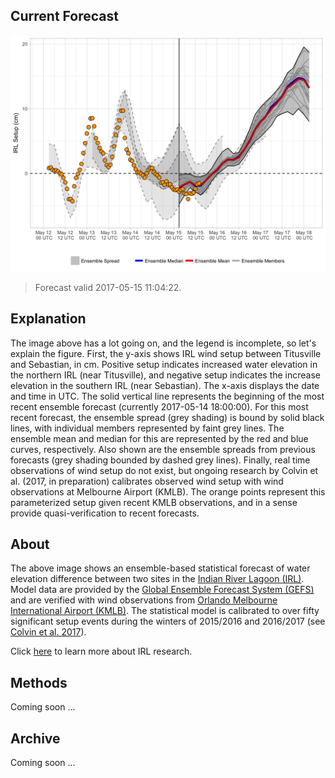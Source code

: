 Current Forecast
----------------

[![](img/raw_setup.png)](https://bhlmn.github.io/IRLSetup/img/raw_setup.png)

> Forecast valid 2017-05-15 11:04:22.

Explanation
-----------

The image above has a lot going on, and the legend is incomplete, so
let's explain the figure. First, the y-axis shows IRL wind setup between
Titusville and Sebastian, in cm. Positive setup indicates increased
water elevation in the northern IRL (near Titusville), and negative
setup indicates the increase elevation in the southern IRL (near
Sebastian). The x-axis displays the date and time in UTC. The solid
vertical line represents the beginning of the most recent ensemble
forecast (currently 2017-05-14 18:00:00). For this most recent forecast,
the ensemble spread (grey shading) is bound by solid black lines, with
individual members represented by faint grey lines. The ensemble mean
and median for this are represented by the red and blue curves,
respectively. Also shown are the ensemble spreads from previous
forecasts (grey shading bounded by dashed grey lines). Finally, real
time observations of wind setup do not exist, but ongoing research by
Colvin et al. (2017, in preparation) calibrates observed wind setup with
wind observations at Melbourne Airport (KMLB). The orange points
represent this parameterized setup given recent KMLB observations, and
in a sense provide quasi-verification to recent forecasts.

About
-----

The above image shows an ensemble-based statistical forecast of water
elevation difference between two sites in the [Indian River Lagoon
(IRL)](https://en.wikipedia.org/wiki/Indian_River_Lagoon). Model data
are provided by the [Global Ensemble Forecast System
(GEFS)](https://www.ncdc.noaa.gov/data-access/model-data/model-datasets/global-ensemble-forecast-system-gefs)
and are verified with wind observations from [Orlando Melbourne
International Airport
(KMLB)](https://en.wikipedia.org/wiki/Orlando_Melbourne_International_Airport).
The statistical model is calibrated to over fifty significant setup
events during the winters of 2015/2016 and 2016/2017 (see [Colvin et al.
2017]()).

Click [here](irl.html) to learn more about IRL research.

Methods
-------

Coming soon ...

Archive
-------

Coming soon ...
